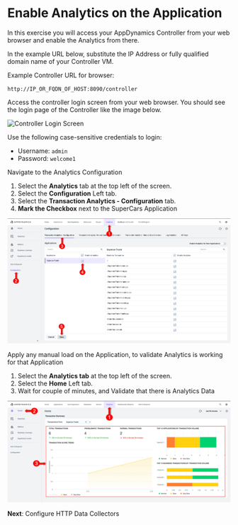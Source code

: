 # Enable Analytics on the Application

In this exercise you will access your AppDynamics Controller from your web browser and enable the Analytics from there.

In the example URL below, substitute the IP Address or fully qualified domain name of your Controller VM.

Example Controller URL for browser:

```
http://IP_OR_FQDN_OF_HOST:8090/controller
```

Access the controller login screen from your web browser. You should see the login page of the Controller like the image below.

![Controller Login Screen](assets/images/03-controller-login.png)

Use the following case-sensitive credentials to login:

- Username: `admin`
- Password: `welcome1`

Navigate to the Analytics Configuration

1.	Select the **Analytics** tab at the top left of the screen.
2.	Select the **Configuration** Left tab.
3.	Select the **Transaction Analytics - Configuration** tab.
4.	**Mark the Checkbox** next to the SuperCars Application


  ![Enable Analytics](assets/images/06-enable-analytics-01.png)

Apply any manual load on the Application, to validate Analytics is working for that Application
1.	Select the **Analytics tab** at the top left of the screen.
2.	Select the **Home** Left tab.
3.	Wait for couple of minutes, and Validate that there is Analytics Data


  ![Validate Analytics](assets/images/06-validate-analytics-02.png)

**Next**: Configure HTTP Data Collectors
